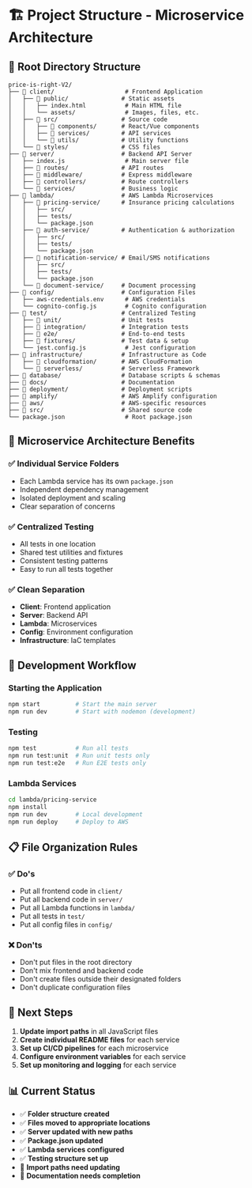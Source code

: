 # 🏗️ Project Structure - Microservice Architecture

## 📁 **Root Directory Structure**

```
price-is-right-V2/
├── 📁 client/                    # Frontend Application
│   ├── 📁 public/               # Static assets
│   │   ├── index.html           # Main HTML file
│   │   └── assets/              # Images, files, etc.
│   ├── 📁 src/                  # Source code
│   │   ├── 📁 components/       # React/Vue components
│   │   ├── 📁 services/         # API services
│   │   └── 📁 utils/            # Utility functions
│   └── 📁 styles/               # CSS files
├── 📁 server/                   # Backend API Server
│   ├── index.js                 # Main server file
│   ├── 📁 routes/               # API routes
│   ├── 📁 middleware/           # Express middleware
│   ├── 📁 controllers/          # Route controllers
│   └── 📁 services/             # Business logic
├── 📁 lambda/                   # AWS Lambda Microservices
│   ├── 📁 pricing-service/      # Insurance pricing calculations
│   │   ├── src/
│   │   ├── tests/
│   │   └── package.json
│   ├── 📁 auth-service/         # Authentication & authorization
│   │   ├── src/
│   │   ├── tests/
│   │   └── package.json
│   ├── 📁 notification-service/ # Email/SMS notifications
│   │   ├── src/
│   │   ├── tests/
│   │   └── package.json
│   └── 📁 document-service/     # Document processing
├── 📁 config/                   # Configuration Files
│   ├── aws-credentials.env      # AWS credentials
│   └── cognito-config.js        # Cognito configuration
├── 📁 test/                     # Centralized Testing
│   ├── 📁 unit/                 # Unit tests
│   ├── 📁 integration/          # Integration tests
│   ├── 📁 e2e/                  # End-to-end tests
│   ├── 📁 fixtures/             # Test data & setup
│   └── jest.config.js           # Jest configuration
├── 📁 infrastructure/           # Infrastructure as Code
│   ├── 📁 cloudformation/       # AWS CloudFormation
│   └── 📁 serverless/           # Serverless Framework
├── 📁 database/                 # Database scripts & schemas
├── 📁 docs/                     # Documentation
├── 📁 deployment/               # Deployment scripts
├── 📁 amplify/                  # AWS Amplify configuration
├── 📁 aws/                      # AWS-specific resources
├── 📁 src/                      # Shared source code
└── package.json                 # Root package.json
```

## 🎯 **Microservice Architecture Benefits**

### ✅ **Individual Service Folders**
- Each Lambda service has its own `package.json`
- Independent dependency management
- Isolated deployment and scaling
- Clear separation of concerns

### ✅ **Centralized Testing**
- All tests in one location
- Shared test utilities and fixtures
- Consistent testing patterns
- Easy to run all tests together

### ✅ **Clean Separation**
- **Client**: Frontend application
- **Server**: Backend API
- **Lambda**: Microservices
- **Config**: Environment configuration
- **Infrastructure**: IaC templates

## 🚀 **Development Workflow**

### **Starting the Application**
```bash
npm start          # Start the main server
npm run dev        # Start with nodemon (development)
```

### **Testing**
```bash
npm test           # Run all tests
npm run test:unit  # Run unit tests only
npm run test:e2e   # Run E2E tests only
```

### **Lambda Services**
```bash
cd lambda/pricing-service
npm install
npm run dev        # Local development
npm run deploy     # Deploy to AWS
```

## 📋 **File Organization Rules**

### ✅ **Do's**
- Put all frontend code in `client/`
- Put all backend code in `server/`
- Put all Lambda functions in `lambda/`
- Put all tests in `test/`
- Put all config files in `config/`

### ❌ **Don'ts**
- Don't put files in the root directory
- Don't mix frontend and backend code
- Don't create files outside their designated folders
- Don't duplicate configuration files

## 🔧 **Next Steps**

1. **Update import paths** in all JavaScript files
2. **Create individual README files** for each service
3. **Set up CI/CD pipelines** for each microservice
4. **Configure environment variables** for each service
5. **Set up monitoring and logging** for each service

## 📊 **Current Status**

- ✅ **Folder structure created**
- ✅ **Files moved to appropriate locations**
- ✅ **Server updated with new paths**
- ✅ **Package.json updated**
- ✅ **Lambda services configured**
- ✅ **Testing structure set up**
- 🔄 **Import paths need updating**
- 🔄 **Documentation needs completion**
